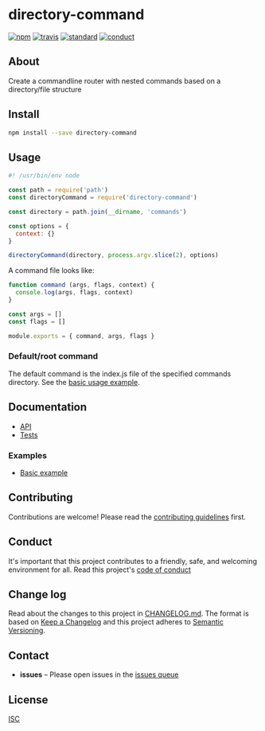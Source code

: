 # directory-command
[![npm][npm-image]][npm-url]
[![travis][travis-image]][travis-url]
[![standard][standard-image]][standard-url]
[![conduct][conduct]][conduct-url]

[npm-image]: https://img.shields.io/npm/v/directory-command.svg?style=flat-square
[npm-url]: https://www.npmjs.com/package/directory-command
[travis-image]: https://img.shields.io/travis/sethvincent/directory-command.svg?style=flat-square
[travis-url]: https://travis-ci.org/sethvincent/directory-command
[standard-image]: https://img.shields.io/badge/code%20style-standard-brightgreen.svg?style=flat-square
[standard-url]: http://npm.im/standard
[conduct]: https://img.shields.io/badge/code%20of%20conduct-contributor%20covenant-green.svg?style=flat-square
[conduct-url]: CONDUCT.md

## About

Create a commandline router with nested commands based on a directory/file structure

## Install

```sh
npm install --save directory-command
```

## Usage

```js
#! /usr/bin/env node

const path = require('path')
const directoryCommand = require('directory-command')

const directory = path.join(__dirname, 'commands')

const options = {
  context: {}
}

directoryCommand(directory, process.argv.slice(2), options)
```

A command file looks like:

```js
function command (args, flags, context) {
  console.log(args, flags, context)
}

const args = []
const flags = []

module.exports = { command, args, flags }
```

### Default/root command

The default command is the index.js file of the specified commands directory. See the [basic usage example](examples/basic-usage).

## Documentation
- [API](docs/api.md)
- [Tests](tests/)

### Examples
- [Basic example](examples/basic-usage)

## Contributing

Contributions are welcome! Please read the [contributing guidelines](CONTRIBUTING.md) first.

## Conduct

It's important that this project contributes to a friendly, safe, and welcoming environment for all. Read this project's [code of conduct](CONDUCT.md)

## Change log

Read about the changes to this project in [CHANGELOG.md](CHANGELOG.md). The format is based on [Keep a Changelog](http://keepachangelog.com/) and this project adheres to [Semantic Versioning](http://semver.org/).

## Contact

- **issues** – Please open issues in the [issues queue](https://github.com/sethvincent/directory-command/issues)

## License

[ISC](LICENSE.md)
